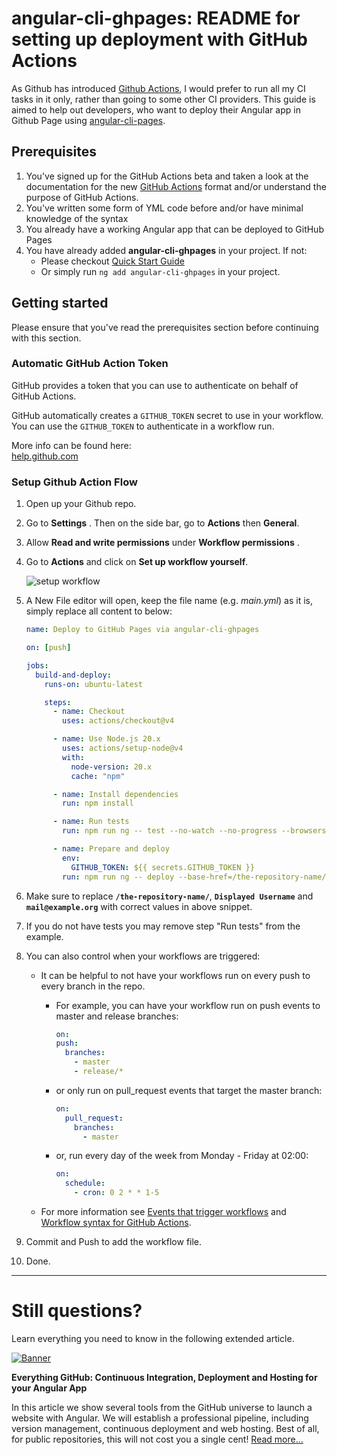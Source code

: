 # angular-cli-ghpages: README for setting up deployment with GitHub Actions

As Github has introduced [Github Actions](https://github.com/features/actions), I would prefer to run all my CI tasks in it only, rather than going to some other CI providers. This guide is aimed to help out developers, who want to deploy their Angular app in Github Page using [angular-cli-pages](https://github.com/angular-schule/angular-cli-ghpages).

## Prerequisites

1. You've signed up for the GitHub Actions beta and taken a look at the documentation for the new [GitHub Actions](https://github.com/features/actions) format and/or understand the purpose of GitHub Actions.
2. You've written some form of YML code before and/or have minimal knowledge of the syntax
3. You already have a working Angular app that can be deployed to GitHub Pages
4. You have already added **angular-cli-ghpages** in your project. If not:
   - Please checkout [Quick Start Guide](https://github.com/angular-schule/angular-cli-ghpages#-quick-start-local-development-)
   - Or simply run `ng add angular-cli-ghpages` in your project.

## Getting started

Please ensure that you've read the prerequisites section before continuing with this section.

### Automatic GitHub Action Token

GitHub provides a token that you can use to authenticate on behalf of GitHub Actions.

GitHub automatically creates a `GITHUB_TOKEN` secret to use in your workflow.
You can use the `GITHUB_TOKEN` to authenticate in a workflow run.

More info can be found here:  
[help.github.com](https://help.github.com/en/actions/configuring-and-managing-workflows/authenticating-with-the-github_token#using-the-github_token-in-a-workflow)

### Setup Github Action Flow

1. Open up your Github repo.

2. Go to **Settings** . Then on the side bar, go to **Actions** then **General**.

3. Allow **Read and write permissions** under **Workflow permissions** .

4. Go to **Actions** and click on **Set up workflow yourself**.

   ![setup workflow](img/setup-workflow.png)

5. A New File editor will open, keep the file name (e.g. _main.yml_) as it is, simply replace all content to below:

   ```yml
   name: Deploy to GitHub Pages via angular-cli-ghpages

   on: [push]

   jobs:
     build-and-deploy:
       runs-on: ubuntu-latest

       steps:
         - name: Checkout
           uses: actions/checkout@v4

         - name: Use Node.js 20.x
           uses: actions/setup-node@v4
           with:
             node-version: 20.x
             cache: "npm"

         - name: Install dependencies
           run: npm install

         - name: Run tests
           run: npm run ng -- test --no-watch --no-progress --browsers=ChromeHeadless

         - name: Prepare and deploy
           env:
             GITHUB_TOKEN: ${{ secrets.GITHUB_TOKEN }}
           run: npm run ng -- deploy --base-href=/the-repository-name/ --name="Displayed Username" --email="mail@example.org"
   ```

6. Make sure to replace **`/the-repository-name/`**, **`Displayed Username`** and **`mail@example.org`** with correct values in above snippet.
7. If you do not have tests you may remove step "Run tests" from the example.
8. You can also control when your workflows are triggered:

   - It can be helpful to not have your workflows run on every push to every branch in the repo.

     - For example, you can have your workflow run on push events to master and release branches:

       ```yml
       on:
       push:
         branches:
           - master
           - release/*
       ```

     - or only run on pull_request events that target the master branch:

       ```yml
       on:
         pull_request:
           branches:
             - master
       ```

     - or, run every day of the week from Monday - Friday at 02:00:

       ```yml
       on:
         schedule:
           - cron: 0 2 * * 1-5
       ```

   - For more information see [Events that trigger workflows](https://help.github.com/articles/events-that-trigger-workflows) and [Workflow syntax for GitHub Actions](https://help.github.com/articles/workflow-syntax-for-github-actions#on).

9. Commit and Push to add the workflow file.
10. Done.

---

# Still questions?

Learn everything you need to know in the following extended article.

[![Banner](https://angular-schule.github.io/website-articles/blog/2020-01-everything-github/everything-github.png)](https://angular.schule/blog/2020-01-everything-github)

**Everything GitHub: Continuous Integration, Deployment and Hosting for your Angular App**

In this article we show several tools from the GitHub universe to launch a website with Angular. We will establish a professional pipeline, including version management, continuous deployment and web hosting. Best of all, for public repositories, this will not cost you a single cent! [Read more...](https://angular.schule/blog/2020-01-everything-github)
